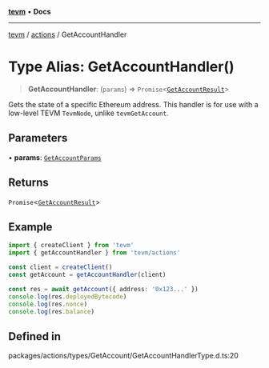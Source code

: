 [**tevm**](../../README.md) • **Docs**

***

[tevm](../../modules.md) / [actions](../README.md) / GetAccountHandler

# Type Alias: GetAccountHandler()

> **GetAccountHandler**: (`params`) => `Promise`\<[`GetAccountResult`](../../index/type-aliases/GetAccountResult.md)\>

Gets the state of a specific Ethereum address.
This handler is for use with a low-level TEVM `TevmNode`, unlike `tevmGetAccount`.

## Parameters

• **params**: [`GetAccountParams`](../../index/type-aliases/GetAccountParams.md)

## Returns

`Promise`\<[`GetAccountResult`](../../index/type-aliases/GetAccountResult.md)\>

## Example

```typescript
import { createClient } from 'tevm'
import { getAccountHandler } from 'tevm/actions'

const client = createClient()
const getAccount = getAccountHandler(client)

const res = await getAccount({ address: '0x123...' })
console.log(res.deployedBytecode)
console.log(res.nonce)
console.log(res.balance)
```

## Defined in

packages/actions/types/GetAccount/GetAccountHandlerType.d.ts:20
